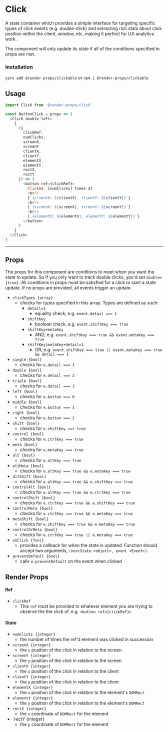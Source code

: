 # Click
A state container which provides a simple interface for targeting specific
types of click events (e.g. double-click) and extracting rich stats about click
position within the client, window, etc. making it perfect for UX analytics work.

The component will only update its state if all of the conditions specified in
props are met.

### Installation
```yarn add @render-props/clickable``` or ```npm i @render-props/clickable```

## Usage
```js
import Click from '@render-props/click'

const ButtonClick = props => (
  <Click double left>
    {
      ({
        clickRef,
        numClicks,
        screenX,
        screenY,
        clientX,
        clientY,
        elementX,
        elementY,
        rectX,
        rectY
      }) => (
        <button ref={clickRef}>
          Clicked: {numClicks} times at
          <br/>
          {`{clientX: ${clientX}, clientY: ${clientY}}`}
          <br/>
          {`{screenX: ${screenX}, screenY: ${screenY}}`}
          <br/>
          {`{elementX: ${elementX}, elementY: ${elementY}}`}
        </button>
      )
    }
  </Click>
)
```

____

## Props
The props for this component are conditions to meet when you want the state
to update. So if you only want to track double clicks, you'd set `double={true}`.
All conditions in props must be satisfied for a click to start a state update. If
no props are provided, all events trigger an update.

- `clickTypes {array}`
  - checks for types specified in this array. Types are defined as such:
    - `detail=1`
      - equality check, e.g. `event.detail === 1`
    - `shiftKey`
      - boolean check, e.g. `event.shiftKey === true`
    - `shiftKey+metaKey`
      - AND, e.g. `event.shiftKey === true && event.metaKey === true`
    - `shiftKey|metaKey+detail=1`
      - OR, e.g. `event.shiftKey === true || event.metaKey === true && detail === 1`
- `single {bool}`
  - checks for `e.detail === 1`
- `double {bool}`
  - checks for `e.detail === 2`
- `triple {bool}`
  - checks for `e.detail === 3`
- `left {bool}`
  - checks for `e.button === 0`
- `middle {bool}`
  - checks for `e.button === 1`
- `right {bool}`
  - checks for `e.button === 2`
- `shift {bool}`
  - checks for `e.shiftKey === true`
- `control {bool}`
  - checks for `e.ctrlKey === true`
- `meta {bool}`
  - checks for `e.metaKey === true`
- `alt {bool}`
  - checks for `e.altKey === true`
- `altMeta {bool}`
  - checks for `e.altKey === true && e.metaKey === true`
- `altShift {bool}`
  - checks for `e.altKey === true && e.shiftKey === true`
- `controlAlt {bool}`
  - checks for `e.altKey === true && e.ctrlKey === true`
- `controlShift {bool}`
  - checks for `e.ctrlKey === true && e.shiftKey === true`
- `controlMeta {bool}`
  - checks for `e.ctrlKey === true && e.metaKey === true`
- `metaShift {bool}`
  - checks for `e.shiftKey === true && e.metaKey === true`
- `controlOrMeta {bool}`
  - checks for `e.ctrlKey === true || e.metaKey === true`
- `onClick {func}`
  - provides a callback for when the state is updated. Function should accept
    two arguments, `(nextState <object>, event <Event>)`.
- `preventDefault {bool}`
  - calls `e.preventDefault` on the event when clicked

## Render Props

#### Ref
- `clickRef`
  - This `ref` must be provided to whatever element you are trying to observe the
    the click of. e.g. `<button ref={clickRef}>`

#### State
- `numClicks {integer}`
  - the number of times the ref'd element was clicked in succession
- `screenX {integer}`
  - the `x` position of the click in relation to the screen
- `screenY {integer}`
  - the `y` position of the click in relation to the screen
- `clientX {integer}`
  - the `x` position of the click in relation to the client
- `clientY {integer}`
  - the `y` position of the click in relation to the client
- `elementX {integer}`
  - the `x` position of the click in relation to the element's `DOMRect`
- `elementY {integer}`
  - the `y` position of the click in relation to the element's `DOMRect`
- `rectX {integer}`
  - the `x` coordinate of `DOMRect` for the element
- `rectY {integer}
  - the `y` coordinate of `DOMRect` for the element
